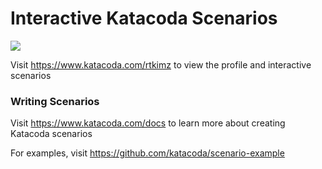 # Interactive Katacoda Scenarios

[![](http://shields.katacoda.com/katacoda/rtkimz/count.svg)](https://www.katacoda.com/rtkimz "Get your profile on Katacoda.com")

Visit https://www.katacoda.com/rtkimz to view the profile and interactive scenarios

### Writing Scenarios
Visit https://www.katacoda.com/docs to learn more about creating Katacoda scenarios

For examples, visit https://github.com/katacoda/scenario-example
